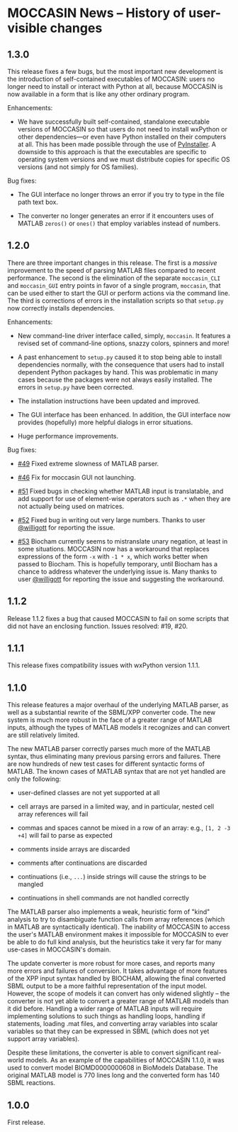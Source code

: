 MOCCASIN News &ndash; History of user-visible changes
=====================================================

1.3.0
-----

This release fixes a few bugs, but the most important new development
is the introduction of self-contained executables of MOCCASIN: users
no longer need to install or interact with Python at all, because
MOCCASIN is now available in a form that is like any other ordinary
program.

Enhancements:

* We have successfully built self-contained, standalone executable
versions of MOCCASIN so that users do not need to install wxPython or
other dependencies&mdash;or even have Python installed on their
computers at all.  This has been made possible through the use of
[PyInstaller](http://www.pyinstaller.org).  A downside to this
approach is that the executables are specific to operating system
versions and we must distribute copies for specific OS versions
(and not simply for OS families).

Bug fixes:

* The GUI interface no longer throws an error if you try to type in
  the file path text box.

* The converter no longer generates an error if it encounters uses of
  MATLAB `zeros()` or `ones()` that employ variables instead of numbers.


1.2.0
-----

There are three important changes in this release.  The first is a *massive* improvement to the speed of parsing MATLAB files compared to recent performance.  The second is the elimination of the separate `moccasin_CLI` and `moccasin_GUI` entry points in favor of a single program, `moccasin`, that can be used either to start the GUI or perform actions via the command line.  The third is corrections of errors in the installation scripts so that `setup.py` now correctly installs dependencies.

Enhancements:

* New command-line driver interface called, simply, `moccasin`.  It features a revised set of command-line options, snazzy colors, spinners and more!

* A past enhancement to `setup.py` caused it to stop being able to install dependencies normally, with the consequence that users had to install dependent Python packages by hand.  This was problematic in many cases because the packages were not always easily installed.  The errors in `setup.py` have been corrected.

* The installation instructions have been updated and improved.

* The GUI interface has been enhanced.  In addition, the GUI interface now provides (hopefully) more helpful dialogs in error situations.

* Huge performance improvements.


Bug fixes:

* [#49](https://github.com/sbmlteam/moccasin/issues/49) Fixed extreme slowness of MATLAB parser.

* [#46](https://github.com/sbmlteam/moccasin/issues/46) Fix for moccasin GUI not launching.

* [#51](https://github.com/sbmlteam/moccasin/issues/51) Fixed bugs in checking whether MATLAB input is translatable, and add support for use of element-wise operators such as `.*` when they are not actually being used on matrices.

* [#52](https://github.com/sbmlteam/moccasin/issues/52) Fixed bug in writing out very large numbers. Thanks to user [@willigott](https://github.com/willigott) for reporting the issue.

* [#53](https://github.com/sbmlteam/moccasin/issues/53) Biocham currently seems to mistranslate unary negation, at least in some situations.  MOCCASIN now has a workaround that replaces expressions of the form `-x` with `-1 * x`, which works better when passed to Biocham.  This is hopefully temporary, until Biocham has a chance to address whatever the underlying issue is.  Many thanks to user [@willigott](https://github.com/willigott) for reporting the issue and suggesting the workaround.


1.1.2
----------

Release 1.1.2 fixes a bug that caused MOCCASIN to fail on some scripts that did not have an enclosing function.  Issues resolved: #19, #20.



1.1.1
----------

This release fixes compatibility issues with wxPython version 1.1.1.



1.1.0
----------

This release features a major overhaul of the underlying MATLAB parser, as well as a substantial rewrite of the SBML/XPP converter code. The new system is much more robust in the face of a greater range of MATLAB inputs, although the types of MATLAB models it recognizes and can convert are still relatively limited.

The new MATLAB parser correctly parses much more of the MATLAB syntax, thus eliminating many previous parsing errors and failures. There are now hundreds of new test cases for different syntactic forms of MATLAB. The known cases of MATLAB syntax that are not yet handled are only the following:

* user-defined classes are not yet supported at all

* cell arrays are parsed in a limited way, and in particular, nested cell array references will fail

* commas and spaces cannot be mixed in a row of an array: e.g., `[1, 2 -3 +4]` will fail to parse as expected

* comments inside arrays are discarded

* comments after continuations are discarded

* continuations (i.e., `...`) inside strings will cause the strings to be mangled

* continuations in shell commands are not handled correctly

The MATLAB parser also implements a weak, heuristic form of "kind" analysis to try to disambiguate function calls from array references (which in MATLAB are syntactically identical). The inability of MOCCASIN to access the user's MATLAB environment makes it impossible for MOCCASIN to ever be able to do full kind analysis, but the heuristics take it very far for many use-cases in MOCCASIN's domain.

The update converter is more robust for more cases, and reports many more errors and failures of conversion. It takes advantage of more features of the XPP input syntax handled by BIOCHAM, allowing the final converted SBML output to be a more faithful representation of the input model. However, the scope of models it can convert has only widened slightly – the converter is not yet able to convert a greater range of MATLAB models than it did before. Handling a wider range of MATLAB inputs will require implementing solutions to such things as handling loops, handling if statements, loading .mat files, and converting array variables into scalar variables so that they can be expressed in SBML (which does not yet support array variables).

Despite these limitations, the converter is able to convert significant real-world models. As an example of the capabilities of MOCCASIN 1.1.0, it was used to convert model BIOMD0000000608 in BioModels Database. The original MATLAB model is 770 lines long and the converted form has 140 SBML reactions.



1.0.0
----------

First release.




<!--
# The following is for [X]Emacs users.  Please leave in place.
# Local Variables:
# fill-column: 70
# End:
-->
